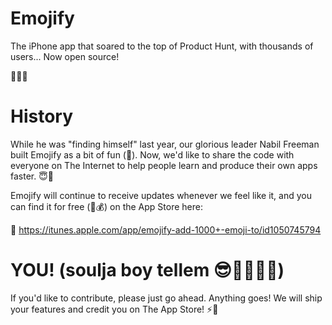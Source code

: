 # Emojify
The iPhone app that soared to the top of Product Hunt, with thousands of users... Now open source!

🎺🎺🎺

# History
While he was "finding himself" last year, our glorious leader Nabil Freeman built Emojify as a bit of fun (🎉). Now, we'd like to share the code with everyone on The Internet to help people learn and produce their own apps faster. 😇🤔

Emojify will continue to receive updates whenever we feel like it, and you can find it for free (🚫💰) on the App Store here:

🔑 https://itunes.apple.com/app/emojify-add-1000+-emoji-to/id1050745794

# YOU! (soulja boy tellem 😎💩🎵🎶🙉)

If you'd like to contribute, please just go ahead. Anything goes! We will ship your features and credit you on The App Store! ⚡️💪

